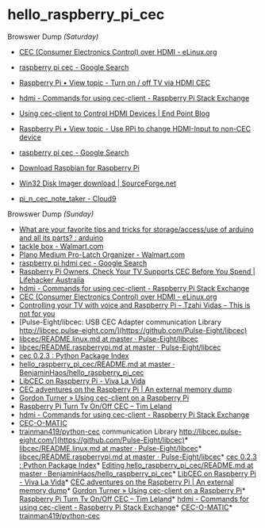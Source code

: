 # hello_raspberry_pi_cec

Browswer Dump *(Saturday)*

* [CEC (Consumer Electronics Control) over HDMI - eLinux.org](http://elinux.org/CEC_(Consumer_Electronics_Control)_over_HDMI)
* [raspberry pi cec - Google Search](https://www.google.com/search?q=raspberry+pi+cec&oq=raspberry+pi+cec&aqs=chrome..69i57j0l5.3503j0j7&sourceid=chrome&ie=UTF-8)
* [Raspberry Pi • View topic - Turn on / off TV via HDMI CEC](https://www.raspberrypi.org/forums/viewtopic.php?f=35&t=15749&sid=56b085cf9c2c1f4103a075c7f8fbb47e&start=25)
* [hdmi - Commands for using cec-client - Raspberry Pi Stack Exchange](https://raspberrypi.stackexchange.com/questions/9142/commands-for-using-cec-client)
* [Using cec-client to Control HDMI Devices | End Point Blog](http://blog.endpoint.com/2012/11/using-cec-client-to-control-hdmi-devices.html)
* [Raspberry Pi • View topic - Use RPi to change HDMI-Input to non-CEC device](https://www.raspberrypi.org/forums/viewtopic.php?f=35&t=15593&p=158409&hilit=cec_client#p158409)
* [raspberry pi cec - Google Search](https://www.google.com/search?q=raspberry+pi+cec&oq=raspberry+pi&aqs=chrome.0.69i59j69i57j0j69i59j0l2.2303j0j8&sourceid=chrome&ie=UTF-8)


* [Download Raspbian for Raspberry Pi](https://www.raspberrypi.org/downloads/raspbian/)
* [Win32 Disk Imager download | SourceForge.net](https://sourceforge.net/projects/win32diskimager/?source=typ_redirect)
* [pi_n_cec_note_taker - Cloud9](https://ide.c9.io/benjaminhaos/pi_n_cec_note_taker#openfile-README.md)


Browswer Dump *(Sunday)*
* [What are your favorite tips and tricks for storage/access/use of arduino and all its parts? : arduino](https://www.reddit.com/r/arduino/comments/6b048t/what_are_your_favorite_tips_and_tricks_for/)
* [tackle box - Walmart.com](https://www.walmart.com/search/?query=tackle%20box)
* [Plano Medium Pro-Latch Organizer - Walmart.com](https://www.walmart.com/ip/Plano-Medium-Pro-Latch-Organizer/16351075?action=product_interest&action_type=title&beacon_version=1.0.2&bucket_id=irsbucketdefault&client_guid=f7ffe036-6574-418f-8fd3-8ea796ca3398&config_id=2&customer_id_enc&findingMethod=p13n&guid=f7ffe036-6574-418f-8fd3-8ea796ca3398&item_id=16351075&parent_anchor_item_id=16326925&parent_item_id=16326925&placement_id=irs-2-m2&reporter=recommendations&source=new_site&strategy=PWVAV&visitor_id=fNvWsBHNa7cQa-zCK5Xn78)
* [raspberry pi hdmi cec - Google Search](https://www.google.com/search?q=raspberry+pi+hdmi+cec&rlz=1CAACAT_enUS715US717&ei=gRAYWbLMB-jcjwTR87O4CQ&start=20&sa=N&biw=1318&bih=678)
* [Raspberry Pi Owners, Check Your TV Supports CEC Before You Spend | Lifehacker Australia](https://www.lifehacker.com.au/2015/04/raspberry-pi-owners-check-your-tv-supports-cec-before-you-spend/)
* [hdmi - Commands for using cec-client - Raspberry Pi Stack Exchange](https://raspberrypi.stackexchange.com/questions/9142/commands-for-using-cec-client)
* [CEC (Consumer Electronics Control) over HDMI - eLinux.org](http://elinux.org/CEC_(Consumer_Electronics_Control)_over_HDMI)
* [Controlling your TV with voice and Raspberry Pi – Tzahi Vidas – This is not for you](https://kazuar.github.io/raspberry_pi_voice_recognition/)
* [Pulse-Eight/libcec: USB CEC Adapter communication Library http://libcec.pulse-eight.com/](https://github.com/Pulse-Eight/libcec)
* [libcec/README.linux.md at master · Pulse-Eight/libcec](https://github.com/Pulse-Eight/libcec/blob/master/docs/README.linux.md)
* [libcec/README.raspberrypi.md at master · Pulse-Eight/libcec](https://github.com/Pulse-Eight/libcec/blob/master/docs/README.raspberrypi.md)
* [cec 0.2.3 : Python Package Index](https://pypi.python.org/pypi/cec/0.2.3)
* [hello_raspberry_pi_cec/README.md at master · BenjaminHaos/hello_raspberry_pi_cec](https://github.com/BenjaminHaos/hello_raspberry_pi_cec/blob/master/README.md)
* [LibCEC on Raspberry Pi - Viva La Vida](http://oopsmonk.github.io/blog/2015/11/03/libcec-on-raspberry-pi)
* [CEC adventures on the Raspberry Pi | An external memory dump](https://drgeoffathome.wordpress.com/2014/08/08/cec-adventures-on-the-raspberry-pi/)
* [Gordon Turner » Using cec-client on a Raspberry Pi](https://blog.gordonturner.com/2016/12/14/using-cec-client-on-a-raspberry-pi/)
* [Raspberry Pi Turn Tv On/Off CEC – Tim Leland](https://timleland.com/raspberry-pi-turn-tv-onoff-cec/)
* [hdmi - Commands for using cec-client - Raspberry Pi Stack Exchange](https://raspberrypi.stackexchange.com/questions/9142/commands-for-using-cec-client)
* [CEC-O-MATIC](http://www.cec-o-matic.com/)
* [trainman419/python-cec](https://github.com/trainman419/python-cec)
communication Library http://libcec.pulse-eight.com/](https://github.com/Pulse-Eight/libcec)* [libcec/README.linux.md at master · Pulse-Eight/libcec](https://github.com/Pulse-Eight/libcec/blob/master/docs/README.linux.md)* [libcec/README.raspberrypi.md at master · Pulse-Eight/libcec](https://github.com/Pulse-Eight/libcec/blob/master/docs/README.raspberrypi.md)* [cec 0.2.3 : Python Package Index](https://pypi.python.org/pypi/cec/0.2.3)* [Editing hello_raspberry_pi_cec/README.md at master · BenjaminHaos/hello_raspberry_pi_cec](https://github.com/BenjaminHaos/hello_raspberry_pi_cec/edit/master/README.md)* [LibCEC on Raspberry Pi - Viva La Vida](http://oopsmonk.github.io/blog/2015/11/03/libcec-on-raspberry-pi)* [CEC adventures on the Raspberry Pi | An external memory dump](https://drgeoffathome.wordpress.com/2014/08/08/cec-adventures-on-the-raspberry-pi/)* [Gordon Turner » Using cec-client on a Raspberry Pi](https://blog.gordonturner.com/2016/12/14/using-cec-client-on-a-raspberry-pi/)* [Raspberry Pi Turn Tv On/Off CEC – Tim Leland](https://timleland.com/raspberry-pi-turn-tv-onoff-cec/)* [hdmi - Commands for using cec-client - Raspberry Pi Stack Exchange](https://raspberrypi.stackexchange.com/questions/9142/commands-for-using-cec-client)* [CEC-O-MATIC](http://www.cec-o-matic.com/)* [trainman419/python-cec](https://github.com/trainman419/python-cec)

